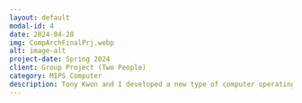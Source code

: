 ```yaml
---
layout: default
modal-id: 4
date: 2024-04-28
img: CompArchFinalPrj.webp
alt: image-alt
project-date: Spring 2024
client: Group Project (Two People)
category: MIPS Computer
description: Tony Kwon and I developed a new type of computer operating system with Verilog codes. Our computer is built using 32-bit MIPS words featuring unique instruction formats. Rather than using common basic instruction formats, our computer runs based on the new basic instruction formats. More information can be found [here](https://github.com/cooper-union-ece-251-marano/final-project-ece-251-spring-2024-boomboom/tree/main).
---
```

